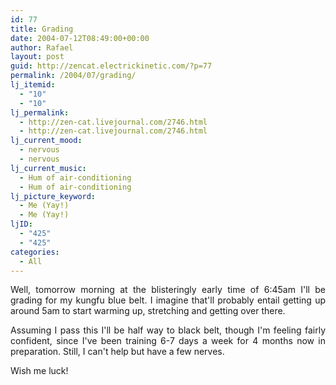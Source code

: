 ```yaml
---
id: 77
title: Grading
date: 2004-07-12T08:49:00+00:00
author: Rafael
layout: post
guid: http://zencat.electrickinetic.com/?p=77
permalink: /2004/07/grading/
lj_itemid:
  - "10"
  - "10"
lj_permalink:
  - http://zen-cat.livejournal.com/2746.html
  - http://zen-cat.livejournal.com/2746.html
lj_current_mood:
  - nervous
  - nervous
lj_current_music:
  - Hum of air-conditioning
  - Hum of air-conditioning
lj_picture_keyword:
  - Me (Yay!)
  - Me (Yay!)
ljID:
  - "425"
  - "425"
categories:
  - All
---
```

<p style="text-align: justify;">Well, tomorrow morning at the blisteringly early time of 6:45am I'll be grading for my kungfu blue belt. I imagine that'll probably entail getting up around 5am to start warming up, stretching and getting over there.</p>
<p style="text-align: justify;">Assuming I pass this I'll be half way to black belt, though I'm feeling fairly confident, since I've been training 6-7 days a week for 4 months now in preparation. Still, I can't help but have a few nerves.</p>
<p style="text-align: justify;">Wish me luck!</p>